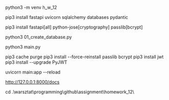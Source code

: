 python3 -m venv h_w_12

pip3 install fastapi uvicorn sqlalchemy databases pydantic



pip3 install fastapi[all] python-jose[cryptography] passlib[bcrypt]

python3 01_create_database.py


python3 main.py


pip3 cache purge
pip3 install --force-reinstall passlib bcrypt
pip3 install jwt
pip3 install --upgrade PyJWT

uvicorn main:app --reload

http://127.0.0.1:8000/docs

cd .\warsztat\programming\github\assignment\homework_12\


